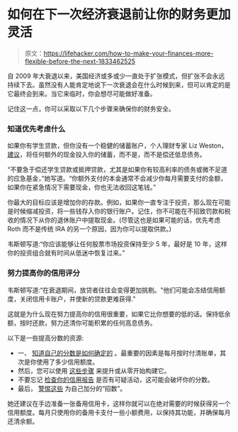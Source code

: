 # 如何在下一次经济衰退前让你的财务更加灵活

> 原文：<https://lifehacker.com/how-to-make-your-finances-more-flexible-before-the-next-1833462525>

自 2009 年大衰退以来，美国经济或多或少一直处于扩张模式，但扩张不会永远持续下去。虽然没有人能肯定地说下一次衰退会在什么时候到来，但可以肯定的是它最终会到来。当它来临时，你会想尽可能做好准备。



记住这一点，你可以采取以下几个步骤来确保你的财务安全。

### 知道优先考虑什么

如果你有学生贷款，但你没有一个稳健的储蓄账户，个人理财专家 Liz Weston，[建议](https://www.nerdwallet.com/article/theres-always-a-next-recession-so-be-prepared)，将任何额外的现金投入你的储蓄，而不是，而不是偿还低息债务。

“不要急于偿还学生贷款或抵押贷款，尤其是如果你有较高利率的债务或微不足道的应急基金，”她写道。“你额外支付的本金通常不会减少你每月需要支付的金额，如果你在紧急情况下需要现金，你也无法收回这笔钱。”

你最大的目标应该是增加你的存款。例如，如果你一直专注于投资，那么现在可能是时候缩减投资，将一些钱存入你的银行账户。记住，你不可能在不招致罚款和税收的情况下从你的退休账户中提取现金。(尽管这也是如果可能的话，优先考虑 Roth 而不是传统 IRA 的另一个原因，因为你可以提取供款。)

韦斯顿写道:“你应该能够让任何股票市场投资保持至少 5 年，最好是 10 年，这样你的投资组合就有时间从低迷中恢复过来。”

### 努力提高你的信用评分

韦斯顿写道:“在衰退期间，放贷者往往会变得更加挑剔。"他们可能会冻结信用额度，关闭信用卡账户，并使新的贷款更难获得."

这就是为什么现在努力提高你的信用很重要，如果它比你想要的低的话。保持低余额，按时还款，努力还清你可能积累的任何高息债务。

以下是一些提高分数的资源:

*   一、 [知道自己的分数是如何确定的](https://twocents.lifehacker.com/the-5-factors-behind-your-credit-score-1797277397) 。最重要的因素是每月按时付清账单，其次是你使用了多少信用额度。
*   然后，您可以使用 [这些步骤](https://twocents.lifehacker.com/how-to-boost-your-credit-or-build-it-up-from-nothing-1797485359) 来提升或从零开始构建它。
*   不要忘记 [检查你的信用报告](https://twocents.lifehacker.com/everything-you-need-to-know-about-credit-how-to-check-1797093506) 是否有可疑活动，这可能会破坏你的分数。
*   最后， [警惕这些](https://twocents.lifehacker.com/be-wary-of-new-tricks-for-raising-your-credit-score-1831839587) 为自己加分的“招数”。

她还建议在手边准备一张备用信用卡，这样你就可以在绝对需要的时候获得另一个信用额度。每月只使用你的备用卡支付一些小额费用，以保持其功能，并确保每月还清余额。
